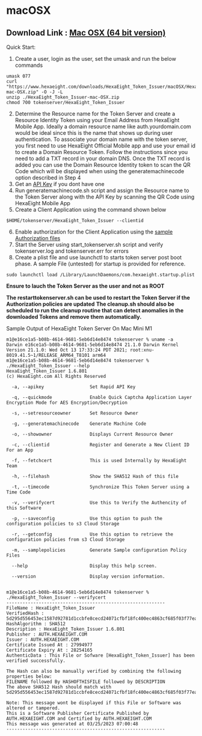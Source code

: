 # macOSX 

## Download Link : [Mac OSX (64 bit version)](https://www.hexaeight.com/downloads/HexaEight_Token_Issuer/macOSX/HexaEight_Token_Issuer-mac-OSX.zip) 

Quick Start:

1. Create a user, login as the user, set the umask  and run the below commands

```
umask 077
curl "https://www.hexaeight.com/downloads/HexaEight_Token_Issuer/macOSX/HexaEight_Token_Issuer-mac-OSX.zip" -O -J -L
unzip ./HexaEight_Token_Issuer-mac-OSX.zip
chmod 700 tokenserver/HexaEight_Token_Issuer

```

2. Determine the Resource name for the Token Server and create a Resource Identity Token using your Email Address from HexaEight Mobile App. Ideally a domain resource name like auth.yourdomain.com would be ideal since this is the name that shows up during user authentication.  To associate your domain name with the token server, you first need to use HexaEight Official Mobile app and use your email id to create a Domain Resource Token. Follow the instructions since you need to add a TXT record in your domain DNS. Once the TXT record is added you can use the Domain Resource Identity token to scan the QR Code which will be displayed when using the generatemachinecode option described in Step 4
3. Get an [API Key](https://rapidapi.com/hexaeight-hexaeight-default/api/hexaeight-sso-platform/pricing) if you dont have one
4. Run generatemachinecode.sh script and assign the Resource name to the Token Server along with the API Key by scanning the QR Code using HexaEight Mobile App
5. Create a Client Application using the command shown below

```
$HOME/tokenserver/HexaEight_Token_Issuer --clientid
```
6. Enable authorization for the Client Application using the [sample Authorization files](https://github.com/HexaEightTeam/HexaEight-Token-Server/tree/main/authorization-samples)
7. Start the Server using start_tokenserver.sh script and verify tokenserver.log and tokenserver.err for errors
8. Create a plist file and use launchctl to starts token server post boot phase. A sample File (untested) for startup is provided for reference.

```
sudo launchctl load /Library/LaunchDaemons/com.hexaeight.startup.plist
```


**Ensure to lauch the Token Server as the user and not as ROOT**

**The restarttokenserver.sh can be used to restart the Token Server if the Authorization policies are updated**
**The cleanup.sh should also be scheduled to run the cleanup routine that can detect anomalies in the downloaded Tokens and remove them automatically.**

Sample Output of HexaEight Token Server On Mac Mini M1

```
m1@e16ce1a5-b08b-4614-9681-5eb6d14e8474 tokenserver % uname -a
Darwin e16ce1a5-b08b-4614-9681-5eb6d14e8474 21.1.0 Darwin Kernel Version 21.1.0: Wed Oct 13 17:33:24 PDT 2021; root:xnu-8019.41.5~1/RELEASE_ARM64_T8101 arm64
m1@e16ce1a5-b08b-4614-9681-5eb6d14e8474 tokenserver % ./HexaEight_Token_Issuer --help
HexaEight_Token_Issuer 1.6.801
(c) HexaEight.com All Rights Reserved

  -a, --apikey                 Set Rapid API Key

  -q, --quickmode              Enable Quick Captcha Application Layer Encryption Mode for AES Encryption/Decryption

  -s, --setresourceowner       Set Resource Owner

  -g, --generatemachinecode    Generate Machine Code

  -o, --showowner              Displays Current Resource Owner

  -c, --clientid               Register and Generate a New Client ID For an App

  -f, --fetchcert              This is used Internally by HexaEight Team

  -h, --filehash               Show the SHA512 Hash of this file

  -t, --timecode               Synchronize This Token Server using a Time Code

  -v, --verifycert             Use this to Verify the Authencity of this Software

  -p, --saveconfig             Use this option to push the configuration policies to s3 Cloud Storage

  -r, --getconfig              Use this option to retrieve the configuration policies from s3 Cloud Storage

  -m, --samplepolicies         Generate Sample configuration Policy Files

  --help                       Display this help screen.

  --version                    Display version information.


m1@e16ce1a5-b08b-4614-9681-5eb6d14e8474 tokenserver % ./HexaEight_Token_Issuer --verifycert
-----------------------------------------------------------
FileName : HexaEight_Token_Issuer
VerifiedHash : 5d295d556453ec1587d92781d1ccbfe8cecd24071cfbf18fc400ec4863cf685f03f77ea81eda5570f68ebd19705e796991a37b3244e4497484384c89901c14ba
HashAlgorithm : SHA512
Description : HexaEight_Token_Issuer 1.6.801
Publisher : AUTH.HEXAEIGHT.COM
Issuer : AUTH.HEXAEIGHT.COM
Certificate Issued At : 27994977
Certificate Expiry At : 28254165
AuthenticData : This File or Sofware [HexaEight_Token_Issuer] has been verified successfully.

The Hash can also be manually verified by combining the following properties below:
FILENAME followed By HASHOFTHISFILE followed by DESCRIPTION
The above SHA512 Hash should match with 5d295d556453ec1587d92781d1ccbfe8cecd24071cfbf18fc400ec4863cf685f03f77ea81eda5570f68ebd19705e796991a37b3244e4497484384c89901c14ba

Note: This message wont be displayed if this File or Software was altered or tampered.
This is a Software Publisher Certificate Published by AUTH.HEXAEIGHT.COM and Certified by AUTH.HEXAEIGHT.COM
This message was generated at 03/25/2023 07:00:48
-----------------------------------------------------------

```



